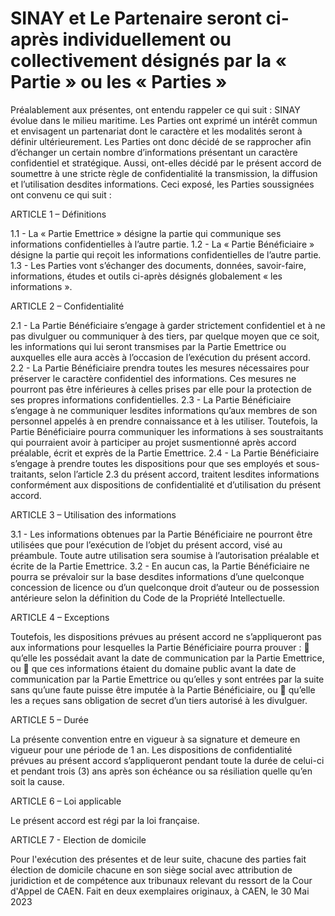 # SINAY et Le Partenaire seront ci-après individuellement ou collectivement désignés par la « Partie » ou les « Parties »

Préalablement aux présentes, ont entendu rappeler ce qui suit :
SINAY évolue dans le milieu maritime.
Les Parties ont exprimé un intérêt commun et envisagent un partenariat dont le caractère et les modalités seront à définir
ultérieurement.
Les Parties ont donc décidé de se rapprocher afin d’échanger un certain nombre d’informations présentant un caractère
confidentiel et stratégique. Aussi, ont-elles décidé par le présent accord de soumettre à une stricte règle de confidentialité la
transmission, la diffusion et l’utilisation desdites informations.
Ceci exposé, les Parties soussignées ont convenu ce qui suit :

ARTICLE 1 – Définitions

1.1 - La « Partie Emettrice » désigne la partie qui communique ses informations confidentielles à l’autre partie.
1.2 - La « Partie Bénéficiaire » désigne la partie qui reçoit les informations confidentielles de l’autre partie.
1.3 - Les Parties vont s’échanger des documents, données, savoir-faire, informations, études et outils ci-après désignés
globalement « les informations ».

ARTICLE 2 – Confidentialité

2.1 - La Partie Bénéficiaire s’engage à garder strictement confidentiel et à ne pas divulguer ou communiquer à des tiers,
par quelque moyen que ce soit, les informations qui lui seront transmises par la Partie Emettrice ou auxquelles elle aura accès
à l’occasion de l’exécution du présent accord.
2.2 - La Partie Bénéficiaire prendra toutes les mesures nécessaires pour préserver le caractère confidentiel des
informations. Ces mesures ne pourront pas être inférieures à celles prises par elle pour la protection de ses propres
informations confidentielles.
2.3 - La Partie Bénéficiaire s’engage à ne communiquer lesdites informations qu’aux membres de son personnel appelés
à en prendre connaissance et à les utiliser. Toutefois, la Partie Bénéficiaire pourra communiquer les informations à ses soustraitants qui pourraient avoir à participer au projet susmentionné après accord préalable, écrit et exprès de la Partie Emettrice.
2.4 - La Partie Bénéficiaire s’engage à prendre toutes les dispositions pour que ses employés et sous-traitants, selon
l’article 2.3 du présent accord, traitent lesdites informations conformément aux dispositions de confidentialité et d’utilisation
du présent accord.

ARTICLE 3 – Utilisation des informations

3.1 - Les informations obtenues par la Partie Bénéficiaire ne pourront être utilisées que pour l’exécution de l’objet du
présent accord, visé au préambule. Toute autre utilisation sera soumise à l’autorisation préalable et écrite de la Partie
Emettrice.
3.2 - En aucun cas, la Partie Bénéficiaire ne pourra se prévaloir sur la base desdites informations d’une quelconque
concession de licence ou d’un quelconque droit d’auteur ou de possession antérieure selon la définition du Code de la
Propriété Intellectuelle.

ARTICLE 4 – Exceptions

Toutefois, les dispositions prévues au présent accord ne s’appliqueront pas aux informations pour lesquelles la Partie
Bénéficiaire pourra prouver :
 qu’elle les possédait avant la date de communication par la Partie Emettrice, ou
 que ces informations étaient du domaine public avant la date de communication par la Partie Emettrice ou qu’elles y
sont entrées par la suite sans qu’une faute puisse être imputée à la Partie Bénéficiaire, ou
 qu’elle les a reçues sans obligation de secret d’un tiers autorisé à les divulguer.

ARTICLE 5 – Durée

La présente convention entre en vigueur à sa signature et demeure en vigueur pour une période de 1 an.
Les dispositions de confidentialité prévues au présent accord s’appliqueront pendant toute la durée de celui-ci et pendant trois
(3) ans après son échéance ou sa résiliation quelle qu’en soit la cause.

ARTICLE 6 – Loi applicable

Le présent accord est régi par la loi française.

ARTICLE 7 - Election de domicile

Pour l'exécution des présentes et de leur suite, chacune des parties fait élection de domicile chacune en son siège social avec
attribution de juridiction et de compétence aux tribunaux relevant du ressort de la Cour d'Appel de CAEN.
Fait en deux exemplaires originaux, à CAEN, le 30 Mai 2023
